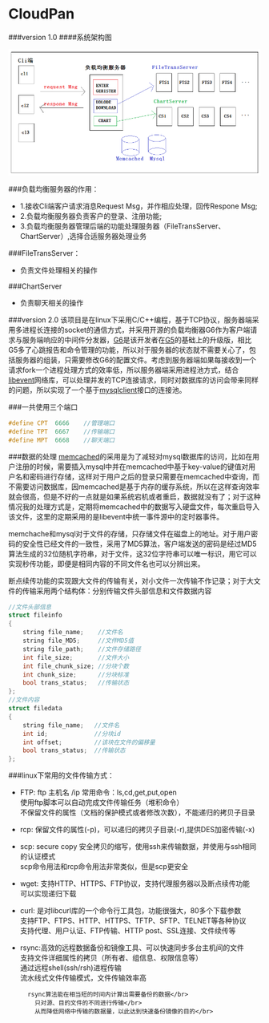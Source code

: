 # CloudPan
###version 1.0
####系统架构图

![](https://github.com/qinyuLT/Images/blob/master/cloudpan.png)</br>

###负载均衡服务器的作用：
- 1.接收Cli端客户请求消息Request Msg，并作相应处理，回传Respone Msg;
- 2.负载均衡服务器负责客户的登录、注册功能;
- 3.负载均衡服务器管理后端的功能处理服务器（FileTransServer、ChartServer）,选择合适服务器处理业务

###FileTransServer：
- 负责文件处理相关的操作

###ChartServer
- 负责聊天相关的操作

###version 2.0
该项目是在linux下采用C/C++编程，基于TCP协议，服务器端采用多进程长连接的socket的通信方式，并采用开源的负载均衡器G6作为客户端请求与服务端响应的中间件分发器，[G6](http://www.oschina.net/p/G6)是该开发者在[G5](http://www.oschina.net/p/g5)的基础上的升级版，相比G5多了心跳报告和命令管理的功能，所以对于服务器的状态就不需要关心了，包括服务器的组装，只需要修改G6的配置文件。考虑到服务器端如果每接收到一个请求fork一个进程处理方式的效率低，所以服务器端采用进程池方式，结合[libevent](http://libevent.org/)网络库，可以处理并发的TCP连接请求，同时对数据库的访问会带来同样的问题，所以实现了一个基于[mysqlclient](https://pypi.python.org/pypi/mysqlclient)接口的连接池。

###一共使用三个端口
```c++
#define CPT  6666    //管理端口
#define TPT  6667    //传输端口
#define MPT  6668    //聊天端口
```
###数据的处理
[memcached](http://php.net/manual/zh/book.memcached.php)的采用是为了减轻对mysql数据库的访问，比如在用户注册的时候，需要插入mysql中并在memcached中基于key-value的键值对用户名和密码进行存储，这样对于用户之后的登录只需要在memcached中查询，而不需要访问数据库，因memcached是基于内存的缓存系统，所以在这样查询效率就会很高，但是不好的一点就是如果系统宕机或者重启，数据就没有了；对于这种情况我的处理方式是，定期将memcached中的数据写入硬盘文件，每次重启导入该文件，这里的定期采用的是libevent中统一事件源中的定时器事件。

memchache和mysql对于文件的存储，只存储文件在磁盘上的地址。对于用户密码的安全性已经文件的一致性，采用了MD5算法，客户端发送的密码是经过MD5算法生成的32位随机字符串，对于文件，这32位字符串可以唯一标识，用它可以实现秒传功能，即便是相同内容的不同文件名也可以分辨出来。

断点续传功能的实现跟大文件的传输有关，对小文件一次传输不作记录；对于大文件的传输采用两个结构体：分别传输文件头部信息和文件数据内容
```c++
//文件头部信息
struct fileinfo
{
    string file_name;    //文件名
    string file_MD5;     //文件MD5值
    string file_path;    //文件存储路径
    int file_size;       //文件大小
    int file_chunk_size; //分块个数
    int chunk_size;      //分块标准
    bool trans_status;   //传输状态
};
//文件内容
struct filedata
{
    string file_name;   //文件名 
    int id;             //分块id
    int offset;         //该块在文件的偏移量
    bool trans_status;  //传输状态
};
```

###linux下常用的文件传输方式：
- FTP: ftp 主机名 /ip   常用命令：ls,cd,get,put,open</br>
    	 使用ftp脚本可以自动完成文件传输任务（堆积命令）</br>
         不保留文件的属性（文档的保护模式或者修改次数），不能递归的拷贝子目录</br>

- rcp:
    	 保留文件的属性(-p)，可以递归的拷贝子目录(-r),提供DES加密传输(-x)</br>

- scp: secure copy
     	 安全拷贝的缩写，使用ssh来传输数据，并使用与ssh相同的认证模式</br>
     	 scp命令用法和rcp命令用法非常类似，但是scp更安全</br>

- wget: 支持HTTP、HTTPS、FTP协议，支持代理服务器以及断点续传功能</br>
    	  可以实现递归下载</br>

- curl: 是对libcurl库的一个命令行工具包，功能很强大，80多个下载参数</br>
    	  支持FTP、FTPS、HTTP、HTTPS、TFTP、SFTP、TELNET等各种协议</br>
    	  支持代理、用户认证、FTP传输、HTTP post、SSL连接、文件续传等</br>

- rsync:高效的远程数据备份和镜像工具、可以快速同步多台主机间的文件</br>
    	  支持文件详细属性的拷贝（所有者、组信息、权限信息等）</br>
    	  通过远程shell(ssh/rsh)进程传输</br>
    	  流水线式文件传输模式，文件传输效率高</br>
    	  
        rsync算法能在相当短的时间内计算出需要备份的数据</br>
    	  只对源、目的文件的不同进行传输</br>
    	  从而降低网络中传输的数据量，以此达到快速备份镜像的目的</br>

